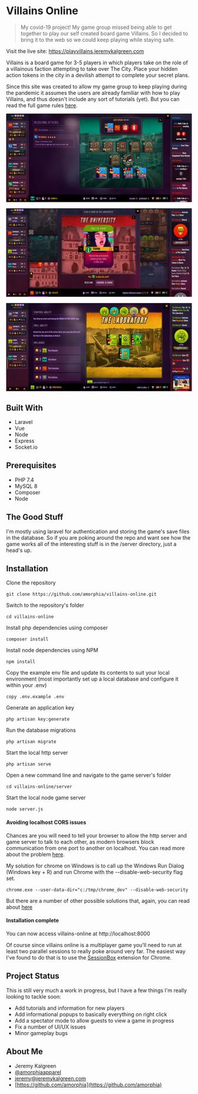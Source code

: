 # Villains Online

> My covid-19 project! My game group missed being able to get together to play our self created board game Villains. So I decided to bring it to the web so we could keep playing while staying safe.

Visit the live site:
https://playvillains.jeremykalgreen.com

Villains is a board game for 3-5 players in which players take on the role of a villainous faction attempting to take over The City. Place your hidden action tokens in the city in a devilish attempt to complete your secret plans.  

Since this site was created to allow my game group to keep playing during the pandemic it assumes the users are already familiar with how to play Villains, and thus doesn't include any sort of tutorials (yet). But you can read the full game rules [here](public/files/villains_full_rules.pdf). 

![](public/images/readme/screenshot_1.png)

![](public/images/readme/screenshot_2.png)

![](public/images/readme/screenshot_3.png)

## Built With
* Laravel
* Vue
* Node
* Express
* Socket.io

## Prerequisites

* PHP 7.4
* MySQL 8
* Composer
* Node

## The Good Stuff
I'm mostly using laravel for authentication and storing the game's save files in the database. 
So if you are poking around the repo and want see how the game works all of the interesting stuff is in the /server directory, just a head's up.


## Installation

Clone the repository

    git clone https://github.com/amorphia/villains-online.git

Switch to the repository's folder

    cd villains-online

Install php dependencies using composer

    composer install
    
Install node dependencies using NPM

    npm install
    
Copy the example env file and update its contents to suit your local environment (most importantly set up a local database and configure it within your .env)

    copy .env.example .env

Generate an application key

    php artisan key:generate

Run the database migrations

    php artisan migrate
    

Start the local http server

    php artisan serve
    
Open a new command line and navigate to the game server's folder

    cd villains-online/server
    
Start the local node game server

    node server.js    

#### Avoiding localhost CORS issues

Chances are you will need to tell your browser to allow the http server and game server to talk to each other, as modern browsers block communication from one port to another on localhost. You can read more about the problem [here](https://medium.com/swlh/avoiding-cors-errors-on-localhost-in-2020-5a656ed8cefa).  

My solution for chrome on Windows is to call up the Windows Run Dialog (Windows key + R) and run Chrome with the --disable-web-security flag set.

    chrome.exe --user-data-dir="c:/tmp/chrome_dev" --disable-web-security 
       
But there are a number of other possible solutions that, again, you can read about [here](https://medium.com/swlh/avoiding-cors-errors-on-localhost-in-2020-5a656ed8cefa)

#### Installation complete 

You can now access villains-online at http://localhost:8000 

Of course since villains online is a multiplayer game you'll need to run at least two parallel sessions to really poke around very far. The easiest way I've found to do that is to use the [SessionBox](https://chrome.google.com/webstore/detail/sessionbox-multi-login-to/megbklhjamjbcafknkgmokldgolkdfig?hl=en) extension for Chrome. 

## Project Status

This is still very much a work in progress, but I have a few things I'm really looking to tackle soon:
* Add tutorials and information for new players
* Add informational popups to basically everything on right click
* Add a spectator mode to allow guests to view a game in progress
* Fix a number of UI/UX issues
* Minor gameplay bugs



## About Me

* Jeremy Kalgreen 
* [@amorphiaapparel](https://twitter.com/amorphiaapparel)
* jeremy@jeremykalgreen.com
* [https://github.com/amorphia](https://github.com/amorphia)

